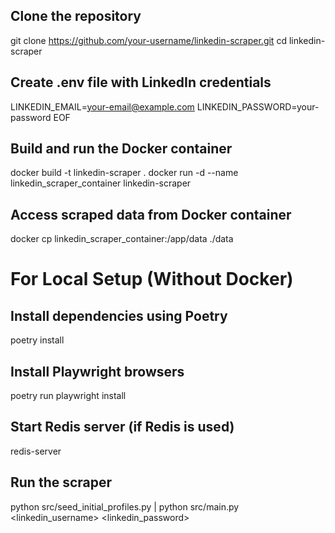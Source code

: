 ## Clone the repository
git clone https://github.com/your-username/linkedin-scraper.git
cd linkedin-scraper

## Create .env file with LinkedIn credentials
LINKEDIN_EMAIL=your-email@example.com
LINKEDIN_PASSWORD=your-password
EOF

## Build and run the Docker container
docker build -t linkedin-scraper .
docker run -d --name linkedin_scraper_container linkedin-scraper

## Access scraped data from Docker container
docker cp linkedin_scraper_container:/app/data ./data

# For Local Setup (Without Docker)

## Install dependencies using Poetry
poetry install

## Install Playwright browsers
poetry run playwright install

## Start Redis server (if Redis is used)
redis-server

## Run the scraper
python src/seed_initial_profiles.py | python src/main.py <linkedin_username> <linkedin_password>
